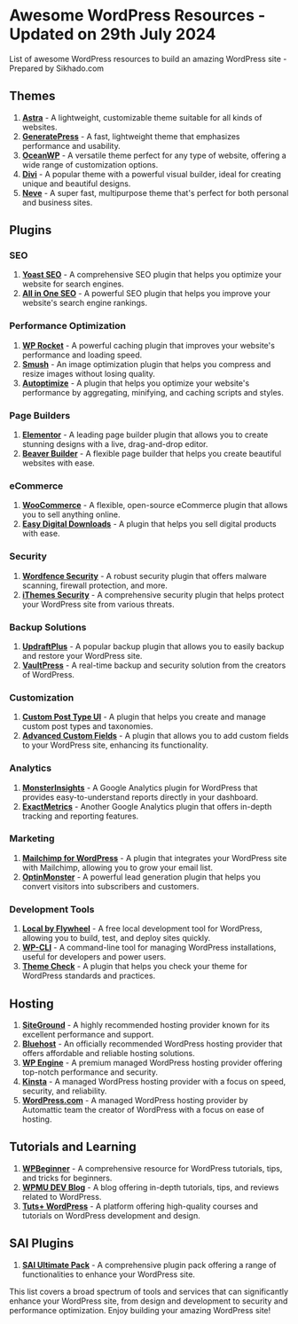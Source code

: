 # Awesome WordPress Resources - Updated on 29th July 2024
List of awesome WordPress resources to build an amazing WordPress site - Prepared by Sikhado.com

## Themes
1. **[Astra](https://wpastra.com/)** - A lightweight, customizable theme suitable for all kinds of websites.
2. **[GeneratePress](https://generatepress.com/)** - A fast, lightweight theme that emphasizes performance and usability.
3. **[OceanWP](https://oceanwp.org/)** - A versatile theme perfect for any type of website, offering a wide range of customization options.
4. **[Divi](https://www.elegantthemes.com/gallery/divi/)** - A popular theme with a powerful visual builder, ideal for creating unique and beautiful designs.
5. **[Neve](https://themeisle.com/themes/neve/)** - A super fast, multipurpose theme that's perfect for both personal and business sites.

## Plugins

### SEO
1. **[Yoast SEO](https://yoast.com/wordpress/plugins/seo/)** - A comprehensive SEO plugin that helps you optimize your website for search engines.
2. **[All in One SEO](https://aioseo.com/)** - A powerful SEO plugin that helps you improve your website's search engine rankings.

### Performance Optimization
1. **[WP Rocket](https://wp-rocket.me/)** - A powerful caching plugin that improves your website's performance and loading speed.
2. **[Smush](https://wpmudev.com/project/wp-smush-pro/)** - An image optimization plugin that helps you compress and resize images without losing quality.
3. **[Autoptimize](https://autoptimize.com/)** - A plugin that helps you optimize your website's performance by aggregating, minifying, and caching scripts and styles.

### Page Builders
1. **[Elementor](https://elementor.com/)** - A leading page builder plugin that allows you to create stunning designs with a live, drag-and-drop editor.
2. **[Beaver Builder](https://www.wpbeaverbuilder.com/)** - A flexible page builder that helps you create beautiful websites with ease.

### eCommerce
1. **[WooCommerce](https://woocommerce.com/)** - A flexible, open-source eCommerce plugin that allows you to sell anything online.
2. **[Easy Digital Downloads](https://easydigitaldownloads.com/)** - A plugin that helps you sell digital products with ease.

### Security
1. **[Wordfence Security](https://www.wordfence.com/)** - A robust security plugin that offers malware scanning, firewall protection, and more.
2. **[iThemes Security](https://ithemes.com/security/)** - A comprehensive security plugin that helps protect your WordPress site from various threats.

### Backup Solutions
1. **[UpdraftPlus](https://updraftplus.com/)** - A popular backup plugin that allows you to easily backup and restore your WordPress site.
2. **[VaultPress](https://jetpack.com/upgrade/backup/)** - A real-time backup and security solution from the creators of WordPress.

### Customization
1. **[Custom Post Type UI](https://wordpress.org/plugins/custom-post-type-ui/)** - A plugin that helps you create and manage custom post types and taxonomies.
2. **[Advanced Custom Fields](https://www.advancedcustomfields.com/)** - A plugin that allows you to add custom fields to your WordPress site, enhancing its functionality.

### Analytics
1. **[MonsterInsights](https://www.monsterinsights.com/)** - A Google Analytics plugin for WordPress that provides easy-to-understand reports directly in your dashboard.
2. **[ExactMetrics](https://www.exactmetrics.com/)** - Another Google Analytics plugin that offers in-depth tracking and reporting features.

### Marketing
1. **[Mailchimp for WordPress](https://www.mc4wp.com/)** - A plugin that integrates your WordPress site with Mailchimp, allowing you to grow your email list.
2. **[OptinMonster](https://optinmonster.com/)** - A powerful lead generation plugin that helps you convert visitors into subscribers and customers.

### Development Tools
1. **[Local by Flywheel](https://localwp.com/)** - A free local development tool for WordPress, allowing you to build, test, and deploy sites quickly.
2. **[WP-CLI](https://wp-cli.org/)** - A command-line tool for managing WordPress installations, useful for developers and power users.
3. **[Theme Check](https://wordpress.org/plugins/theme-check/)** - A plugin that helps you check your theme for WordPress standards and practices.

## Hosting
1. **[SiteGround](https://www.siteground.com/)** - A highly recommended hosting provider known for its excellent performance and support.
2. **[Bluehost](https://www.bluehost.com/)** - An officially recommended WordPress hosting provider that offers affordable and reliable hosting solutions.
3. **[WP Engine](https://wpengine.com/)** - A premium managed WordPress hosting provider offering top-notch performance and security.
4. **[Kinsta](https://kinsta.com/)** - A managed WordPress hosting provider with a focus on speed, security, and reliability.
5. **[WordPress.com](https://wordpress.com/hosting/)** - A managed WordPress hosting provider by Automattic team the creator of WordPress with a focus on ease of hosting.

## Tutorials and Learning
1. **[WPBeginner](https://www.wpbeginner.com/)** - A comprehensive resource for WordPress tutorials, tips, and tricks for beginners.
2. **[WPMU DEV Blog](https://wpmudev.com/blog/)** - A blog offering in-depth tutorials, tips, and reviews related to WordPress.
3. **[Tuts+ WordPress](https://tutsplus.com/courses/build-a-responsive-wordpress-theme)** - A platform offering high-quality courses and tutorials on WordPress development and design.

## SAI Plugins
1. **[SAI Ultimate Pack](https://sikhado.com)** - A comprehensive plugin pack offering a range of functionalities to enhance your WordPress site.

This list covers a broad spectrum of tools and services that can significantly enhance your WordPress site, from design and development to security and performance optimization. Enjoy building your amazing WordPress site!

